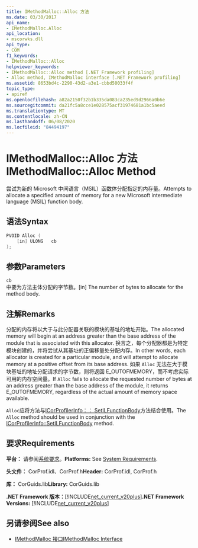 ```yaml
---
title: IMethodMalloc::Alloc 方法
ms.date: 03/30/2017
api_name:
- IMethodMalloc.Alloc
api_location:
- mscorwks.dll
api_type:
- COM
f1_keywords:
- IMethodMalloc::Alloc
helpviewer_keywords:
- IMethodMalloc::Alloc method [.NET Framework profiling]
- Alloc method, IMethodMalloc interface [.NET Framework profiling]
ms.assetid: 8653bd4c-2290-43d2-a3e1-cbbd50033f4f
topic_type:
- apiref
ms.openlocfilehash: a82a2150f32b1b335da083ca235ed9d2966a0b6e
ms.sourcegitcommit: da21fc5a8cce1e028575acf31974681a1bc5aeed
ms.translationtype: MT
ms.contentlocale: zh-CN
ms.lasthandoff: 06/08/2020
ms.locfileid: "84494197"
---
```

# <a name="imethodmallocalloc-method"></a><span data-ttu-id="eaa88-102">IMethodMalloc::Alloc 方法</span><span class="sxs-lookup"><span data-stu-id="eaa88-102">IMethodMalloc::Alloc Method</span></span>

<span data-ttu-id="eaa88-103">尝试为新的 Microsoft 中间语言（MSIL）函数体分配指定的内存量。</span><span class="sxs-lookup"><span data-stu-id="eaa88-103">Attempts to allocate a specified amount of memory for a new Microsoft intermediate language (MSIL) function body.</span></span>

## <a name="syntax"></a><span data-ttu-id="eaa88-104">语法</span><span class="sxs-lookup"><span data-stu-id="eaa88-104">Syntax</span></span>

```cpp
PVOID Alloc (
    [in] ULONG   cb
);
```

## <a name="parameters"></a><span data-ttu-id="eaa88-105">参数</span><span class="sxs-lookup"><span data-stu-id="eaa88-105">Parameters</span></span>

`cb`\
<span data-ttu-id="eaa88-106">中要为方法主体分配的字节数。</span><span class="sxs-lookup"><span data-stu-id="eaa88-106">[in] The number of bytes to allocate for the method body.</span></span>

## <a name="remarks"></a><span data-ttu-id="eaa88-107">注解</span><span class="sxs-lookup"><span data-stu-id="eaa88-107">Remarks</span></span>

 <span data-ttu-id="eaa88-108">分配的内存将以大于与此分配器关联的模块的基址的地址开始。</span><span class="sxs-lookup"><span data-stu-id="eaa88-108">The allocated memory will begin at an address greater than the base address of the module that is associated with this allocator.</span></span> <span data-ttu-id="eaa88-109">换言之，每个分配器都是为特定模块创建的，并将尝试从其基址的正偏移量处分配内存。</span><span class="sxs-lookup"><span data-stu-id="eaa88-109">In other words, each allocator is created for a particular module, and will attempt to allocate memory at a positive offset from its base address.</span></span> <span data-ttu-id="eaa88-110">如果 `Alloc` 无法在大于模块基址的地址分配请求的字节数，则将返回 E_OUTOFMEMORY，而不考虑实际可用的内存空间量。</span><span class="sxs-lookup"><span data-stu-id="eaa88-110">If `Alloc` fails to allocate the requested number of bytes at an address greater than the base address of the module, it returns E_OUTOFMEMORY, regardless of the actual amount of memory space available.</span></span>

 <span data-ttu-id="eaa88-111">`Alloc`应将方法与[ICorProfilerInfo：： SetILFunctionBody](icorprofilerinfo-setilfunctionbody-method.md)方法结合使用。</span><span class="sxs-lookup"><span data-stu-id="eaa88-111">The `Alloc` method should be used in conjunction with the [ICorProfilerInfo::SetILFunctionBody](icorprofilerinfo-setilfunctionbody-method.md) method.</span></span>

## <a name="requirements"></a><span data-ttu-id="eaa88-112">要求</span><span class="sxs-lookup"><span data-stu-id="eaa88-112">Requirements</span></span>
 <span data-ttu-id="eaa88-113">**平台：** 请参阅[系统要求](../../get-started/system-requirements.md)。</span><span class="sxs-lookup"><span data-stu-id="eaa88-113">**Platforms:** See [System Requirements](../../get-started/system-requirements.md).</span></span>

 <span data-ttu-id="eaa88-114">**头文件：** CorProf.idl、CorProf.h</span><span class="sxs-lookup"><span data-stu-id="eaa88-114">**Header:** CorProf.idl, CorProf.h</span></span>

 <span data-ttu-id="eaa88-115">**库：** CorGuids.lib</span><span class="sxs-lookup"><span data-stu-id="eaa88-115">**Library:** CorGuids.lib</span></span>

 <span data-ttu-id="eaa88-116">**.NET Framework 版本：**[!INCLUDE[net_current_v20plus](../../../../includes/net-current-v20plus-md.md)]</span><span class="sxs-lookup"><span data-stu-id="eaa88-116">**.NET Framework Versions:** [!INCLUDE[net_current_v20plus](../../../../includes/net-current-v20plus-md.md)]</span></span>

## <a name="see-also"></a><span data-ttu-id="eaa88-117">另请参阅</span><span class="sxs-lookup"><span data-stu-id="eaa88-117">See also</span></span>

- [<span data-ttu-id="eaa88-118">IMethodMalloc 接口</span><span class="sxs-lookup"><span data-stu-id="eaa88-118">IMethodMalloc Interface</span></span>](imethodmalloc-interface.md)
